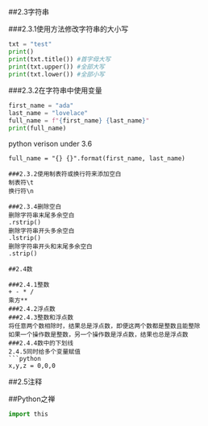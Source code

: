 ##2.3字符串

###2.3.1使用方法修改字符串的大小写
```python
txt = "test"
print()
print(txt.title()) #首字母大写
print(txt.upper()) #全部大写
print(txt.lower()) #全部小写
```
###2.3.2在字符串中使用变量
```python
first_name = "ada"
last_name = "lovelace"
full_name = f"{first_name} {last_name}"
print(full_name)
```
python verison under 3.6
```
full_name = "{} {}".format(first_name, last_name)

###2.3.2使用制表符或换行符来添加空白
制表符\t
换行符\n

###2.3.4删除空白
删除字符串末尾多余空白
.rstrip()
删除字符串开头多余空白
.lstrip()
删除字符串开头和末尾多余空白
.strip()

##2.4数

###2.4.1整数
+ - * /
乘方**
###2.4.2浮点数
###2.4.3整数和浮点数
将任意两个数相除时，结果总是浮点数，即便这两个数都是整数且能整除
如果一个操作数是整数，另一个操作数是浮点数，结果也总是浮点数
###2.4.4数中的下划线
2.4.5同时给多个变量赋值
```python
x,y,z = 0,0,0
```

##2.5注释

##Python之禅
```python
import this
```
